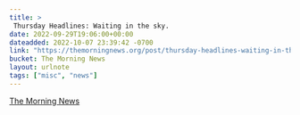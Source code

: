 ```yaml
---
title: > 
 Thursday Headlines: Waiting in the sky.
date: 2022-09-29T19:06:00+00:00
dateadded: 2022-10-07 23:39:42 -0700
link: "https://themorningnews.org/post/thursday-headlines-waiting-in-the-sky"
bucket: The Morning News
layout: urlnote
tags: ["misc", "news"]
--- 
```


 
  
    
    
    


 <!-- end excerpt --> 
<div class='bucket'><a class='internal-link' href='/buckets/the-morning-news'>The Morning News</a></div> 
